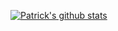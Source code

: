 <!--### Hi there 👋

<!--
**Mueller-Patrick/Mueller-Patrick** is a ✨ _special_ ✨ repository because its `README.md` (this file) appears on your GitHub profile.

Here are some ideas to get you started:

- 🔭 I’m currently working on ...
- 🌱 I’m currently learning ...
- 👯 I’m looking to collaborate on ...
- 🤔 I’m looking for help with ...
- 💬 Ask me about ...
- 📫 How to reach me: ...
- 😄 Pronouns: ...
- ⚡ Fun fact: ...
-->

[![Patrick's github stats](https://github-readme-stats.vercel.app/api?username=Mueller-Patrick&count_private=true&show_icons=true&theme=dark)](https://github.com/anuraghazra/github-readme-stats)
